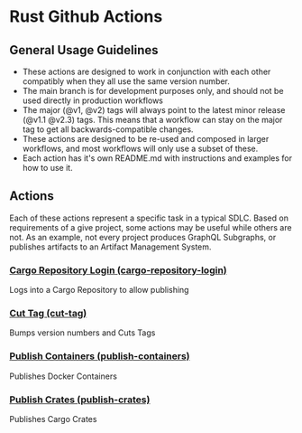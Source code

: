 # Rust Github Actions

## General Usage Guidelines

- These actions are designed to work in conjunction with each other compatibly
  when they all use the same version number.
- The main branch is for development purposes only, and should not be used
  directly in production workflows
- The major (@v1, @v2) tags will always point to the latest minor release (@v1.1
  @v2.3) tags. This means that a workflow can stay on the major tag to get all
  backwards-compatible changes.
- These actions are designed to be re-used and composed in larger workflows,
  and most workflows will only use a subset of these.
- Each action has it's own README.md with instructions and examples for how to
  use it.

## Actions

Each of these actions represent a specific task in a typical SDLC. Based on
requirements of a give project, some actions may be useful while others are not.
As an example, not every project produces GraphQL Subgraphs, or publishes
artifacts to an Artifact Management System.

### [Cargo Repository Login (cargo-repository-login)](cargo-repository-login/README.md)

Logs into a Cargo Repository to allow publishing

### [Cut Tag (cut-tag)](cut-tag/README.md)

Bumps version numbers and Cuts Tags

### [Publish Containers (publish-containers)](/publish-crates/README.md)

Publishes Docker Containers

### [Publish Crates (publish-crates)](/publish-crates/README.md)

Publishes Cargo Crates
